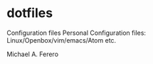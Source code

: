 # dotfiles
Configuration files
Personal Configuration files: Linux/Openbox/vim/emacs/Atom etc.

Michael A. Ferero
